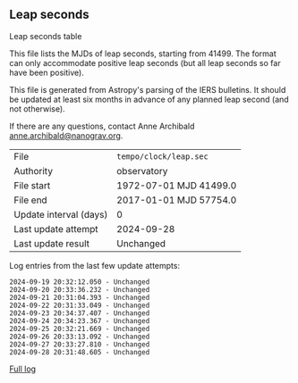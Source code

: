
## Leap seconds

Leap seconds table

This file lists the MJDs of leap seconds, starting from 41499.
The format can only accommodate positive leap seconds (but all
leap seconds so far have been positive).

This file is generated from Astropy's parsing of the IERS
bulletins. It should be updated at least six months in advance
of any planned leap second (and not otherwise).

If there are any questions, contact Anne Archibald
<anne.archibald@nanograv.org>.

|     |     |
|:--- |:--- |
| File | `tempo/clock/leap.sec` |
| Authority | observatory |
| File start | 1972-07-01 MJD 41499.0 |
| File end | 2017-01-01 MJD 57754.0 |
| Update interval (days) | 0 |
| Last update attempt | 2024-09-28 |
| Last update result | Unchanged |

Log entries from the last few update attempts:
```
2024-09-19 20:32:12.050 - Unchanged
2024-09-20 20:33:36.232 - Unchanged
2024-09-21 20:31:04.393 - Unchanged
2024-09-22 20:31:33.049 - Unchanged
2024-09-23 20:34:37.407 - Unchanged
2024-09-24 20:34:23.367 - Unchanged
2024-09-25 20:32:21.669 - Unchanged
2024-09-26 20:33:13.092 - Unchanged
2024-09-27 20:33:27.810 - Unchanged
2024-09-28 20:31:48.605 - Unchanged
```
[Full log](https://raw.githubusercontent.com/ipta/pulsar-clock-corrections/main/log/tempo/clock/leap.sec.log)
